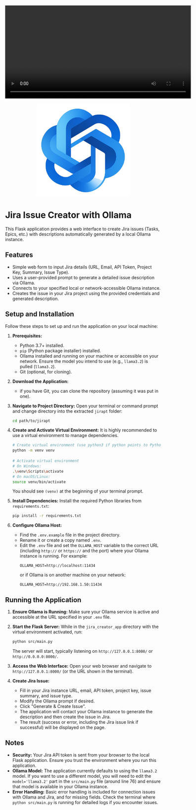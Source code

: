<video src="movie.mp4" controls width="600"></video>


<p align="center">
  <img src="image.png" alt="Project Logo" width="300" height="300">
</p>

# Jira Issue Creator with Ollama

This Flask application provides a web interface to create Jira issues (Tasks, Epics, etc.) with descriptions automatically generated by a local Ollama instance.

## Features

- Simple web form to input Jira details (URL, Email, API Token, Project Key, Summary, Issue Type).
- Uses a user-provided prompt to generate a detailed issue description via Ollama.
- Connects to your specified local or network-accessible Ollama instance.
- Creates the issue in your Jira project using the provided credentials and generated description.

## Setup and Installation

Follow these steps to set up and run the application on your local machine:

1.  **Prerequisites:**
    *   Python 3.7+ installed.
    *   `pip` (Python package installer) installed.
    *   Ollama installed and running on your machine or accessible on your network. Ensure the model you intend to use (e.g., `llama3.2`) is pulled (`llama3.2`).
    *   Git (optional, for cloning).

2.  **Download the Application:**
    *  if you have Git, you can clone the repository (assuming it was put in one).

3.  **Navigate to Project Directory:**
    Open your terminal or command prompt and change directory into the extracted `jirapt` folder:
    ```bash
    cd path/to/jirapt
    ```

4.  **Create and Activate Virtual Environment:**
    It is highly recommended to use a virtual environment to manage dependencies.
    ```bash
    # Create virtual environment (use python3 if python points to Python 2)
    python -m venv venv

    # Activate virtual environment
    # On Windows:
    .\venv\Scripts\activate
    # On macOS/Linux:
    source venv/bin/activate
    ```
    You should see `(venv)` at the beginning of your terminal prompt.

5.  **Install Dependencies:**
    Install the required Python libraries from `requirements.txt`:
    ```bash
    pip install -r requirements.txt
    ```

6.  **Configure Ollama Host:**
    *   Find the `.env.example` file in the project directory.
    *   Rename it or create a copy named `.env`.
    *   Edit the `.env` file and set the `OLLAMA_HOST` variable to the correct URL (including `http://` or `https://` and the port) where your Ollama instance is running. For example:
        ```
        OLLAMA_HOST=http://localhost:11434
        ```
        or if Ollama is on another machine on your network:
        ```
        OLLAMA_HOST=http://192.168.1.50:11434
        ```

## Running the Application

1.  **Ensure Ollama is Running:** Make sure your Ollama service is active and accessible at the URL specified in your `.env` file.

2.  **Start the Flask Server:**
    While in the `jira_creator_app` directory with the virtual environment activated, run:
    ```bash
    python src/main.py
    ```
    The server will start, typically listening on `http://127.0.0.1:8000/` or `http://0.0.0.0:8000/`.

3.  **Access the Web Interface:**
    Open your web browser and navigate to `http://127.0.0.1:8000/` (or the URL shown in the terminal).

4.  **Create Jira Issue:**
    *   Fill in your Jira instance URL, email, API token, project key, issue summary, and issue type.
    *   Modify the Ollama prompt if desired.
    *   Click "Generate & Create Issue".
    *   The application will contact your Ollama instance to generate the description and then create the issue in Jira.
    *   The result (success or error, including the Jira issue link if successful) will be displayed on the page.

## Notes

*   **Security:** Your Jira API token is sent from your browser to the local Flask application. Ensure you trust the environment where you run this application.
*   **Ollama Model:** The application currently defaults to using the `llama3.2` model. If you want to use a different model, you will need to edit the `model='llama3.2'` part in the `src/main.py` file (around line 76) and ensure that model is available in your Ollama instance.
*   **Error Handling:** Basic error handling is included for connection issues with Ollama and Jira, and for missing fields. Check the terminal where `python src/main.py` is running for detailed logs if you encounter issues.

